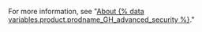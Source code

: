 For more information, see "[About {% data variables.product.prodname_GH_advanced_security %}](/github/getting-started-with-github/about-github-advanced-security)."
